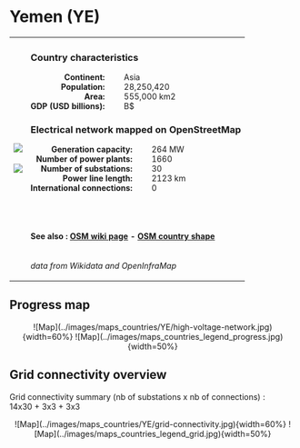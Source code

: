 # Yemen (YE)

<table width="90%">
<tr>
<td>
<img src="http://commons.wikimedia.org/wiki/Special:FilePath/Flag%20of%20Yemen.svg" width="250">
<br><br>
<img src="http://commons.wikimedia.org/wiki/Special:FilePath/Yemen%20%28orthographic%20projection%29.svg" width="250"></td>
<td>
<h3>Country characteristics</h3>
<div style="display: inline-block;text-align:right;margin-right:30px;font-weight: bold;">
Continent:<br>Population:<br>Area:<br>GDP (USD billions):
</div>
<div style="display: inline-block;">
Asia<br>28,250,420<br>555,000 km2<br> B$
</div>
<h3>Electrical network mapped on OpenStreetMap</h3>
<div style="display: inline-block;text-align:right;margin-right:30px;font-weight: bold;">Generation capacity:<br>
Number of power plants:<br>
Number of substations:<br>
Power line length:<br>
International connections:<br>
</div>
<div style="display: inline-block;">264 MW<br>
1660<br>
30<br>
2123 km<br>
0<br>
</div>

<br><br><h4>See also :
<a href="https://wiki.openstreetmap.org/wiki/Power_networks/Yemen" target="_blank">OSM wiki page</a> -
<a href="https://openstreetmap.org/relation/305092" target="_blank">OSM country shape</a>
</h4>

<br><i>data from Wikidata and OpenInfraMap</i>
</td>
</tr>
</table>


## Progress map

<center>
![Map](../images/maps_countries/YE/high-voltage-network.jpg){width=60%}
![Map](../images/maps_countries_legend_progress.jpg){width=50%}
</center>



## Grid connectivity overview

Grid connectivity summary (nb of substations x nb of connections) :<br>14x30 + 3x3 + 3x3

<center>
![Map](../images/maps_countries/YE/grid-connectivity.jpg){width=60%}
![Map](../images/maps_countries_legend_grid.jpg){width=50%}
</center>

